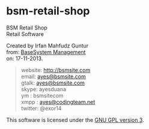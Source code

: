 bsm-retail-shop
===============

BSM Retail Shop<br />
Retail Software

Created by Irfan Mahfudz Guntur<br />
from: <a href="http://bsmsite.com">BaseSystem Management</a><br />
on: 17-11-2013.

> website: http://bsmsite.com<br />
> email: ayes@bsmsite.com<br />
> gtalk: ayes@bsmsite.com<br />
> skype: ayesduana<br />
> ym : bsmsitecom<br />
> xmpp : ayes@codingteam.net<br />
> twitter: @exor14

This software is licensed under the <a href="http://www.gnu.org/licenses/gpl.html">GNU GPL version 3</a>.<br />
